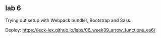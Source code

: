 ## lab 6

Trying out setup with Webpack bundler, Bootstrap and Sass.

Deploy: https://leck-lex.github.io/labs/06_week39_arrow_functions_es6/